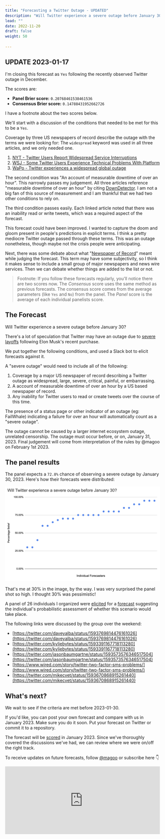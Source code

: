 ```yaml
---
title: "Forecasting a Twitter Outage - UPDATED"
description: "Will Twitter experience a severe outage before January 30?"
lead: ""
date: 2022-11-20
draft: false
weight: 50

---
```


## UPDATE 2023-01-17

I'm closing this forecast as `Yes` following the recently observed Twitter outage in December.

The scores are:

- **Panel Brier score:** `0.20768461538461536`
- **Consensus Brier score:** `0.14788431952662726`

I have a footnote about the two scores below.

We'll start with a discussion of the conditions that needed to be met for this to be a `Yes`.

Coverage by three US newspapers of record describe the outage with the terms we were looking for: The `widespread` keyword was used in all three articles, and we only needed one.

1. [NYT - Twitter Users Report Widespread Service Interruptions](https://www.nytimes.com/2022/12/28/technology/twitter-outages.html)
2. [WSJ - Some Twitter Users Experience Technical Problems With Platform](https://www.wsj.com/articles/some-twitter-users-experience-technical-problems-with-platform-11672280111)
3. [WaPo - Twitter experiences a widespread global outage](https://www.washingtonpost.com/technology/2022/12/28/twitter-global-outage/)

The second condition was "An account of measurable downtime of over an hour". This narrowly passes my judgement. All three articles reference "measurable downtime of over an hour" by citing [DownDetector](https://downdetector.com/). I am not a big fan of this source of measurement and I am thankful that we had two other conditions to rely on.

The third condition passes easily. Each linked article noted that there was an inability read or write tweets, which was a required aspect of the forecast.

This forecast could have been improved. I wanted to capture the doom and gloom present in people's predictions in explicit terms. I think a pretty mediocre Twitter outage passed through these terms. This was an outage nonetheless, though maybe not the crisis people were anticipating.

Next, there was some debate about what "[Newspaper of Record](https://en.wikipedia.org/wiki/Newspaper_of_record)" meant while judging the forecast. This term may have some subjectivity, so I think it makes sense to include a small group of major newspapers and news wire services. Then we can debate whether things are added to the list or not.

> Footnote: If you follow these forecasts regularly, you'll notice there are two scores now. The _Consensus_ score uses the same method as previous forecasts. The consensus score comes from the average parameters (like `Yes` and `No`) from the panel. The _Panel_ score is the average of each individual panelists score.

## The Forecast

Will Twitter experience a severe outage before January 30?

There's a lot of speculation that Twitter may have an outage due to [severe layoffs](https://www.bbc.com/news/business-63672307) following Elon Musk's recent purchase.

We put together the following conditions, and used a Slack bot to elicit forecasts against it.

A "severe outage" would need to include all of the following:

1. Coverage by a major US newspaper of record describing a Twitter outage as widespread, large, severe, critical, painful, or embarrassing.  
2. A account of measurable downtime of over an hour by a US based newspaper of record.
3. Any inability for Twitter users to read or create tweets over the course of this time.

The presence of a status page or other indicator of an outage (eg: FailWhale) indicating a failure for over an hour will automatically count as a "severe outage".

The outage cannot be caused by a larger internet ecosystem outage, unrelated censorship. The outage must occur before, or on, January 31, 2023. Final judgement will come from interpretation of the rules by @magoo on February 1st 2023.

## The panel results

The panel expects a `72.8%` chance of observing a severe outage by January 30, 2023. Here's how their forecasts were distributed:

![twitter_forecast](twitter-chart.png)

That's me at 30% in the image, by the way. I was very surprised the panel shot so high. I thought 30% was pessimistic!

A panel of 26 individuals I organized were [elicited](/risk-measurement/docs/estimation/expert-elicitation/) for a [forecast](/risk-measurement/docs/intro/for-noobs) suggesting the individual's probabilistic assessment of whether this scenario would take place.

The following links were discussed by the group over the weekend:

- [https://twitter.com/daveyalba/status/1593769814476161026](https://twitter.com/daveyalba/status/1593769814476161026)
- [https://twitter.com/kyliebytes/status/1593391167718113280](https://twitter.com/kyliebytes/status/1593391167718113280)
- [https://twitter.com/jasonbaumgartne/status/1593573576346517504](https://twitter.com/jasonbaumgartne/status/1593573576346517504)
- [https://www.wired.com/story/twitter-two-factor-sms-problems/](https://www.wired.com/story/twitter-two-factor-sms-problems/)
- [https://twitter.com/mikecvet/status/1593670868915261440](https://twitter.com/mikecvet/status/1593670868915261440)

## What's next?

We wait to see if the criteria are met before 2023-01-30.

If you'd like, you can post your own forecast and compare with us in January 2023. Make sure you do it soon. Put your forecast on Twitter or commit it to a repository.

The forecast will be [scored](https://magoo.github.io/risk-measurement/docs/estimation/calibration/) in January 2023. Since we've thoroughly covered the discussions we've had, we can review where we were on/off the right track.

To receive updates on future forecasts, follow [@magoo](https://www.twitter.com/magoo) or subscribe here 👇

<iframe
scrolling="no"
style="width:100%!important;height:220px;border:0px #ccc solid !important"
src="https://buttondown.email/risk?as_embed=true"
></iframe><br /><br />
